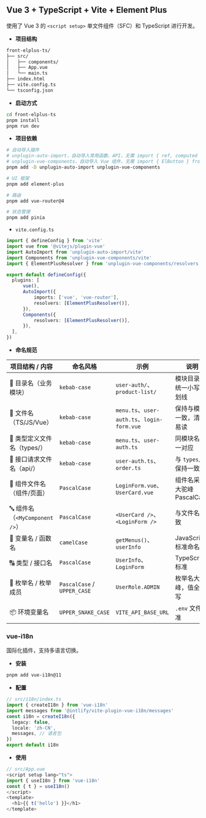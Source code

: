 
## Vue 3 + TypeScript + Vite + Element Plus

使用了 Vue 3 的 `<script setup>` 单文件组件（SFC）和 TypeScript 进行开发。
- **项目结构**
```markdown
front-elplus-ts/
├── src/
│   ├── components/
│   ├── App.vue
│   └── main.ts
├── index.html
├── vite.config.ts
└── tsconfig.json
```


- **启动方式**
```bash
cd front-elplus-ts
pnpm install
pnpm run dev
```

- **项目依赖**
```bash
# 自动导入插件
# unplugin-auto-import，自动导入常用函数、API，无需 import { ref, computed } from 'vue'
# unplugin-vue-components，自动导入 Vue 组件，无需 import { ElButton } from 'element-plus'
pnpm add -D unplugin-auto-import unplugin-vue-components

# UI 框架
pnpm add element-plus

# 路由
pnpm add vue-router@4

# 状态管理
pnpm add pinia
```

- `vite.config.ts`
```Typescript
import { defineConfig } from 'vite'
import vue from '@vitejs/plugin-vue'
import AutoImport from 'unplugin-auto-import/vite'
import Components from 'unplugin-vue-components/vite'
import { ElementPlusResolver } from 'unplugin-vue-components/resolvers'

export default defineConfig({
  plugins: [
      vue(),
      AutoImport({
          imports: ['vue', 'vue-router'],
          resolvers: [ElementPlusResolver()],
      }),
      Components({
          resolvers: [ElementPlusResolver()],
      }),
  ],
})
```

- **命名规范**

| 项目结构 / 内容                 | 命名风格                        | 示例                                        | 说明                  |
| ------------------------- | --------------------------- | ----------------------------------------- | ------------------- |
| 📁 目录名（业务模块）              | `kebab-case`                | `user-auth/`、`product-list/`              | 模块目录，统一小写中划线        |
| 📄 文件名（TS/JS/Vue）         | `kebab-case`                | `menu.ts`、`user-auth.ts`、`login-form.vue` | 保持与模块一致，清晰易读        |
| 📄 类型定义文件名（types/）        | `kebab-case`                | `menu.ts`、`user-auth.ts`                  | 同模块名一一对应            |
| 📄 接口请求文件名（api/）          | `kebab-case`                | `user-auth.ts`、`order.ts`                 | 与 `types/` 保持一致     |
| 📄 组件文件名（组件/页面）           | `PascalCase`                | `LoginForm.vue`、`UserCard.vue`            | 组件名采用大驼峰 PascalCase |
| 🔤 组件名（`<MyComponent />`） | `PascalCase`                | `<UserCard />`、`<LoginForm />`            | 与文件名一致              |
| 🧩 变量名 / 函数名              | `camelCase`                 | `getMenus()`、`userInfo`                   | JavaScript 标准命名     |
| 🔠 类型 / 接口名               | `PascalCase`                | `UserInfo`、`LoginForm`                    | TypeScript 标准       |
| 🧪 枚举名 / 枚举成员             | `PascalCase` / `UPPER_CASE` | `UserRole.ADMIN`                          | 枚举名大驼峰，值全大写         |
| 📦 环境变量名                  | `UPPER_SNAKE_CASE`          | `VITE_API_BASE_URL`                       | `.env` 文件标准         |

### vue-i18n

国际化插件，支持多语言切换。
- **安装**
```bash
pnpm add vue-i18n@11
```
- **配置**
```Typescript
// src/i18n/index.ts
import { createI18n } from 'vue-i18n'
import messages from '@intlify/vite-plugin-vue-i18n/messages'
const i18n = createI18n({
  legacy: false,
  locale: 'zh-CN',
  messages, // 语言包
})
export default i18n
```
- **使用**
```Typescript
// src/App.vue
<script setup lang="ts">
import { useI18n } from 'vue-i18n'
const { t } = useI18n()
</script>
<template>
  <h1>{{ t('hello') }}</h1>
</template>
``` 